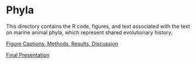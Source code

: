 # Phyla
This directory contains the R code, figures, and text associated with the text on marine animal phyla, which represent shared evolutionary history.

[Figure Captions, Methods, Results, Discussion](https://docs.google.com/document/d/1_wcM9ApQTi-13C6zThUIijxmS6XjE6zbO1NdTgEEShs/edit?usp=sharing)

[Final Presentation](https://docs.google.com/presentation/d/1Lmz9PJYN77C38zC_C78imtOrq2Tzd4b6-JbeaLoEKCw/edit?usp=sharing)
